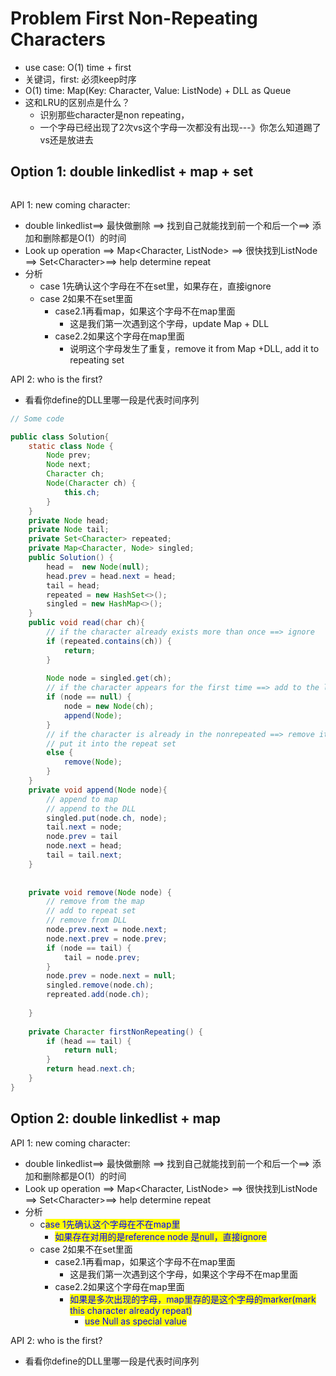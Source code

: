 # Problem First Non-Repeating Characters

* use case: O(1) time + first
* 关键词，first: 必须keep时序
* O(1) time: Map(Key: Character, Value: ListNode) + DLL as Queue
* 这和LRU的区别点是什么？
  * 识别那些character是non repeating，
  * 一个字母已经出现了2次vs这个字母一次都没有出现---》你怎么知道踢了vs还是放进去





## Option 1: double linkedlist + map + set

<figure><img src="../../.gitbook/assets/Screenshot 2023-10-13 at 9.04.36 AM.png" alt=""><figcaption></figcaption></figure>

API 1: new coming character:

* double linkedlist==> 最快做删除 ==> 找到自己就能找到前一个和后一个==> 添加和删除都是O(1）的时间
* Look up operation ==> Map\<Character, ListNode> ==> 很快找到ListNode\
  \==> Set\<Character>==> help determine repeat
* 分析
  * case 1先确认这个字母在不在set里，如果存在，直接ignore
  * case 2如果不在set里面
    * case2.1再看map，如果这个字母不在map里面
      * 这是我们第一次遇到这个字母，update Map + DLL
    * case2.2如果这个字母在map里面
      * 说明这个字母发生了重复，remove it from Map +DLL, add it to repeating set



API 2: who is the first?

* 看看你define的DLL里哪一段是代表时间序列

```java
// Some code

public class Solution{
    static class Node {
        Node prev;
        Node next;
        Character ch;
        Node(Character ch) {
            this.ch;
        }
    }
    private Node head;
    private Node tail;
    private Set<Character> repeated;
    private Map<Character, Node> singled;
    public Solution() {
        head =  new Node(null);
        head.prev = head.next = head;
        tail = head;
        repeated = new HashSet<>();
        singled = new HashMap<>();
    }
    public void read(char ch){
        // if the character already exists more than once ==> ignore
        if (repeated.contains(ch)) {
            return;
        }
        
        Node node = singled.get(ch);
        // if the character appears for the first time ==> add to the list and the nonrepeated 
        if (node == null) {
            node = new Node(ch);
            append(Node);
        }
        // if the character is already in the nonrepeated ==> remove it from the map and list
        // put it into the repeat set
        else {
            remove(Node);
        }
    }
    private void append(Node node){
        // append to map
        // append to the DLL
        singled.put(node.ch, node);
        tail.next = node;
        node.prev = tail
        node.next = head;
        tail = tail.next;
    }
    
    
    private void remove(Node node) {
        // remove from the map
        // add to repeat set
        // remove from DLL
        node.prev.next = node.next;
        node.next.prev = node.prev;
        if (node == tail) {
            tail = node.prev;
        }
        node.prev = node.next = null;
        singled.remove(node.ch);
        repreated.add(node.ch);
        
    }
    
    private Character firstNonRepeating() {
        if (head == tail) {
            return null;
        }
        return head.next.ch;
    }
}
```



## Option 2: double linkedlist + map



API 1: new coming character:

* double linkedlist==> 最快做删除 ==> 找到自己就能找到前一个和后一个==> 添加和删除都是O(1）的时间
* Look up operation ==> Map\<Character, ListNode> ==> 很快找到ListNode\
  \==> Set\<Character>==> help determine repeat
* 分析
  * c<mark style="color:blue;">ase 1先确认这个字母在不在map里</mark>
    * <mark style="color:blue;">如果存在对用的是reference node 是null，直接ignore</mark>
  * case 2如果不在set里面
    * case2.1再看map，如果这个字母不在map里面
      * 这是我们第一次遇到这个字母，如果这个字母不在map里面
    * case2.2如果这个字母在map里面
      * <mark style="color:blue;">如果是多次出现的字母，map里存的是这个字母的marker(mark this character already repeat)</mark>
        * <mark style="color:blue;">use Null as special value</mark>



API 2: who is the first?

* 看看你define的DLL里哪一段是代表时间序列
